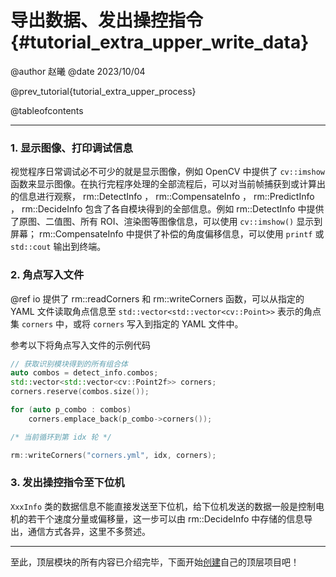 导出数据、发出操控指令{#tutorial_extra_upper_write_data}
============

@author 赵曦
@date 2023/10/04

@prev_tutorial{tutorial_extra_upper_process}

@tableofcontents

------

### 1. 显示图像、打印调试信息

视觉程序日常调试必不可少的就是显示图像，例如 OpenCV 中提供了 `cv::imshow` 函数来显示图像。在执行完程序处理的全部流程后，可以对当前帧捕获到或计算出的信息进行观察， rm::DetectInfo ， rm::CompensateInfo ， rm::PredictInfo ， rm::DecideInfo 包含了各自模块得到的全部信息。例如 rm::DetectInfo 中提供了原图、二值图、所有 ROI、渲染图等图像信息，可以使用 `cv::imshow()` 显示到屏幕； rm::CompensateInfo 中提供了补偿的角度偏移信息，可以使用 `printf` 或 `std::cout` 输出到终端。

### 2. 角点写入文件

@ref io 提供了 rm::readCorners 和 rm::writeCorners 函数，可以从指定的 YAML 文件读取角点信息至 `std::vector<std::vector<cv::Point>>` 表示的角点集 `corners` 中，或将 `corners` 写入到指定的 YAML 文件中。

参考以下将角点写入文件的示例代码

```cpp
// 获取识别模块得到的所有组合体
auto combos = detect_info.combos;
std::vector<std::vector<cv::Point2f>> corners;
corners.reserve(combos.size());

for (auto p_combo : combos)
    corners.emplace_back(p_combo->corners());

/* 当前循环到第 idx 轮 */

rm::writeCorners("corners.yml", idx, corners);
```

### 3. 发出操控指令至下位机

`XxxInfo` 类的数据信息不能直接发送至下位机，给下位机发送的数据一般是控制电机的若干个速度分量或偏移量，这一步可以由 rm::DecideInfo 中存储的信息导出，通信方式各异，这里不多赘述。

------

至此，顶层模块的所有内容已介绍完毕，下面开始[创建](https://github.com/new)自己的顶层项目吧！
